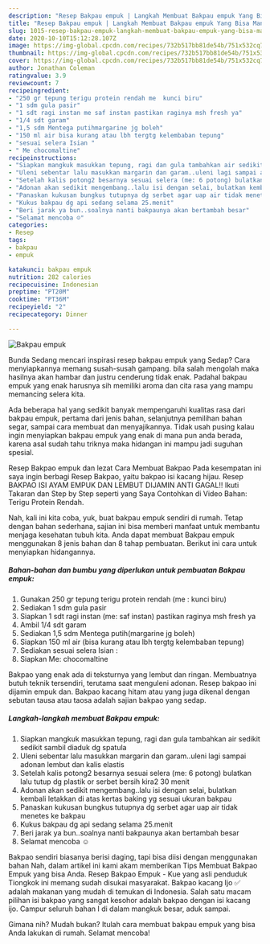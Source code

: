 ```yaml
---
description: "Resep Bakpau empuk | Langkah Membuat Bakpau empuk Yang Bisa Manjain Lidah"
title: "Resep Bakpau empuk | Langkah Membuat Bakpau empuk Yang Bisa Manjain Lidah"
slug: 1015-resep-bakpau-empuk-langkah-membuat-bakpau-empuk-yang-bisa-manjain-lidah
date: 2020-10-10T15:12:28.107Z
image: https://img-global.cpcdn.com/recipes/732b517bb81de54b/751x532cq70/bakpau-empuk-foto-resep-utama.jpg
thumbnail: https://img-global.cpcdn.com/recipes/732b517bb81de54b/751x532cq70/bakpau-empuk-foto-resep-utama.jpg
cover: https://img-global.cpcdn.com/recipes/732b517bb81de54b/751x532cq70/bakpau-empuk-foto-resep-utama.jpg
author: Jonathan Coleman
ratingvalue: 3.9
reviewcount: 7
recipeingredient:
- "250 gr tepung terigu protein rendah me  kunci biru"
- "1 sdm gula pasir"
- "1 sdt ragi instan me saf instan pastikan raginya msh fresh ya"
- "1/4 sdt garam"
- "1,5 sdm Mentega putihmargarine jg boleh"
- "150 ml air bisa kurang atau lbh tergtg kelembaban tepung"
- "sesuai selera Isian "
- " Me chocomaltine"
recipeinstructions:
- "Siapkan mangkuk masukkan tepung, ragi dan gula tambahkan air sedikit sedikit sambil diaduk dg spatula"
- "Uleni sebentar lalu masukkan margarin dan garam..uleni lagi sampai adonan lembut dan kalis elastis"
- "Setelah kalis potong2 besarnya sesuai selera (me: 6 potong) bulatkan lalu tutup dg plastik or serbet bersih kira2 30 menit"
- "Adonan akan sedikit mengembang..lalu isi dengan selai, bulatkan kembali letakkan di atas kertas baking yg sesuai ukuran bakpau"
- "Panaskan kukusan bungkus tutupnya dg serbet agar uap air tidak menetes ke bakpau"
- "Kukus bakpau dg api sedang selama 25.menit"
- "Beri jarak ya bun..soalnya nanti bakpaunya akan bertambah besar"
- "Selamat mencoba ☺"
categories:
- Resep
tags:
- bakpau
- empuk

katakunci: bakpau empuk 
nutrition: 282 calories
recipecuisine: Indonesian
preptime: "PT20M"
cooktime: "PT36M"
recipeyield: "2"
recipecategory: Dinner

---
```



![Bakpau empuk](https://img-global.cpcdn.com/recipes/732b517bb81de54b/751x532cq70/bakpau-empuk-foto-resep-utama.jpg)

Bunda Sedang mencari inspirasi resep bakpau empuk yang Sedap? Cara menyiapkannya memang susah-susah gampang. bila salah mengolah maka hasilnya akan hambar dan justru cenderung tidak enak. Padahal bakpau empuk yang enak harusnya sih memiliki aroma dan cita rasa yang mampu memancing selera kita.

Ada beberapa hal yang sedikit banyak mempengaruhi kualitas rasa dari bakpau empuk, pertama dari jenis bahan, selanjutnya pemilihan bahan segar, sampai cara membuat dan menyajikannya. Tidak usah pusing kalau ingin menyiapkan bakpau empuk yang enak di mana pun anda berada, karena asal sudah tahu triknya maka hidangan ini mampu jadi suguhan spesial.

Resep Bakpao empuk dan lezat Cara Membuat Bakpao Pada kesempatan ini saya ingin berbagi Resep Bakpao, yaitu bakpao isi kacang hijau. Resep BAKPAO ISI AYAM EMPUK DAN LEMBUT DIJAMIN ANTI GAGAL!! Ikuti Takaran dan Step by Step seperti yang Saya Contohkan di Video Bahan: Terigu Protein Rendah.


Nah, kali ini kita coba, yuk, buat bakpau empuk sendiri di rumah. Tetap dengan bahan sederhana, sajian ini bisa memberi manfaat untuk membantu menjaga kesehatan tubuh kita. Anda dapat membuat Bakpau empuk menggunakan 8 jenis bahan dan 8 tahap pembuatan. Berikut ini cara untuk menyiapkan hidangannya.

<!--inarticleads1-->

##### Bahan-bahan dan bumbu yang diperlukan untuk pembuatan Bakpau empuk:

1. Gunakan 250 gr tepung terigu protein rendah (me : kunci biru)
1. Sediakan 1 sdm gula pasir
1. Siapkan 1 sdt ragi instan (me: saf instan) pastikan raginya msh fresh ya
1. Ambil 1/4 sdt garam
1. Sediakan 1,5 sdm Mentega putih(margarine jg boleh)
1. Siapkan 150 ml air (bisa kurang atau lbh tergtg kelembaban tepung)
1. Sediakan sesuai selera Isian :
1. Siapkan  Me: chocomaltine


Bakpao yang enak ada di teksturnya yang lembut dan ringan. Membuatnya butuh teknik tersendiri, terutama saat menguleni adonan. Resep bakpao ini dijamin empuk dan. Bakpao kacang hitam atau yang juga dikenal dengan sebutan tausa atau taosa adalah sajian bakpao yang sedap. 

<!--inarticleads2-->

##### Langkah-langkah membuat Bakpau empuk:

1. Siapkan mangkuk masukkan tepung, ragi dan gula tambahkan air sedikit sedikit sambil diaduk dg spatula
1. Uleni sebentar lalu masukkan margarin dan garam..uleni lagi sampai adonan lembut dan kalis elastis
1. Setelah kalis potong2 besarnya sesuai selera (me: 6 potong) bulatkan lalu tutup dg plastik or serbet bersih kira2 30 menit
1. Adonan akan sedikit mengembang..lalu isi dengan selai, bulatkan kembali letakkan di atas kertas baking yg sesuai ukuran bakpau
1. Panaskan kukusan bungkus tutupnya dg serbet agar uap air tidak menetes ke bakpau
1. Kukus bakpau dg api sedang selama 25.menit
1. Beri jarak ya bun..soalnya nanti bakpaunya akan bertambah besar
1. Selamat mencoba ☺


Bakpao sendiri biasanya berisi daging, tapi bisa diisi dengan menggunakan bahan Nah, dalam artikel ini kami akam memberikan Tips Membuat Bakpao Empuk yang bisa Anda. Resep Bakpao Empuk - Kue yang asli penduduk Tiongkok ini memang sudah disukai masyarakat. Bakpao kacang Ijo ✅ adalah makanan yang mudah di temukan di Indonesia. Salah satu macam pilihan isi bakpao yang sangat kesohor adalah bakpao dengan isi kacang ijo. Campur seluruh bahan I di dalam mangkuk besar, aduk sampai. 

Gimana nih? Mudah bukan? Itulah cara membuat bakpau empuk yang bisa Anda lakukan di rumah. Selamat mencoba!
